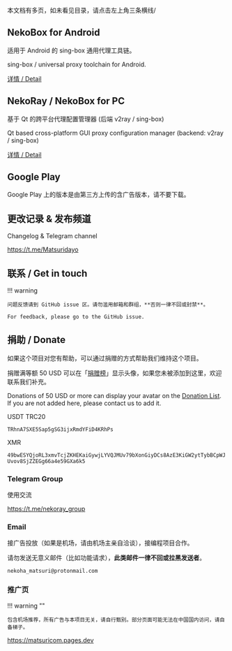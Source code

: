 本文档有多页，如未看见目录，请点击左上角三条横线/

## NekoBox for Android

适用于 Android 的 sing-box 通用代理工具链。

sing-box / universal proxy toolchain for Android.

[详情 / Detail](/download/#nekobox-for-android)

## NekoRay / NekoBox for PC

基于 Qt 的跨平台代理配置管理器 (后端 v2ray / sing-box)

Qt based cross-platform GUI proxy configuration manager (backend: v2ray / sing-box)

[详情 / Detail](/download/#nekoray-nekobox-for-pc)

## Google Play

Google Play 上的版本是由第三方上传的含广告版本，请不要下载。

## 更改记录 & 发布频道

Changelog & Telegram channel

https://t.me/Matsuridayo

## 联系 / Get in touch

!!! warning

    问题反馈请到 GitHub issue 区。请勿滥用邮箱和群组，**否则一律不回或封禁**。
    
    For feedback, please go to the GitHub issue.

## 捐助 / Donate

如果这个项目对您有帮助，可以通过捐赠的方式帮助我们维持这个项目。

捐赠满等额 50 USD 可以在「[捐赠榜](https://mtrdnt.pages.dev/donation_list)」显示头像，如果您未被添加到这里，欢迎联系我们补充。

Donations of 50 USD or more can display your avatar on the [Donation List](https://mtrdnt.pages.dev/donation_list). If you are not added here, please contact us to add it.

USDT TRC20

`TRhnA7SXE5Sap5gSG3ijxRmdYFiD4KRhPs`

XMR

`49bwESYQjoRL3xmvTcjZKHEKaiGywjLYVQJMUv79bXonGiyDCs8AzE3KiGW2ytTybBCpWJUvov8SjZZEGg66a4e59GXa6k5`

### Telegram Group

使用交流

https://t.me/nekoray_group

### Email

接广告投放（如果是机场，请由机场主亲自洽谈），接编程项目合作。

请勿发送无意义邮件（比如功能请求），**此类邮件一律不回或拉黑发送者**。

`nekoha_matsuri@protonmail.com`

### 推广页

!!! warning ""

    包含机场推荐，所有广告与本项目无关，请自行甄别。部分页面可能无法在中国国内访问，请自备梯子。

https://matsuricom.pages.dev
